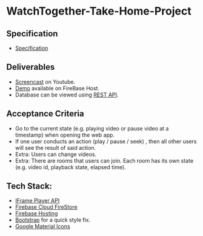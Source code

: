 # WatchTogether-Take-Home-Project

## Specification
- [Specification](https://github.com/trumanhung/WatchTogether-Take-Home-Project/blob/master/Specification.pdf)

## Deliverables
- [Screencast](https://youtu.be/7Nn_we9V1zM) on Youtube.
- [Demo](https://watchtogether-take-home-projec.web.app/) available on FireBase Host.
- Database can be viewed using [REST API](https://firestore.googleapis.com/v1/projects/watchtogether-take-home-projec/databases/(default)/documents/rooms).


## Acceptance Criteria
- Go to the current state (e.g. playing video or pause video at a timestamp) when opening the web app.
- If one user conducts an action (play / pause / seek) , then all other users will see the result of said action.
- Extra: Users can change videos.
- Extra: There are rooms that users can join. Each room has its own state (e.g. video id, playback state, elapsed time).


## Tech Stack:
- [IFrame Player API](https://developers.google.com/youtube/iframe_api_reference)
- [Firebase Cloud FireStore](https://firebase.google.com/docs/firestore)
- [Firebase Hosting](https://firebase.google.com/docs/hosting)
- [Bootstrap](https://getbootstrap.com/) for a quick style fix.
- [Google Material Icons](https://google.github.io/material-design-icons/)
